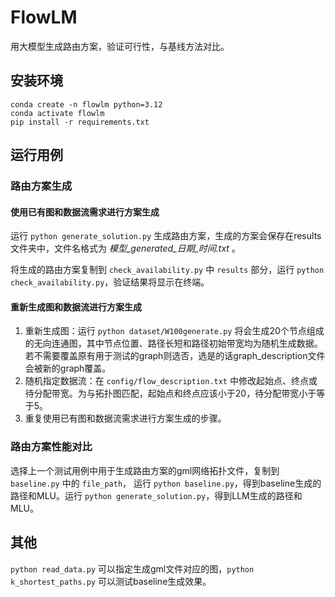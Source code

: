 # FlowLM

用大模型生成路由方案，验证可行性，与基线方法对比。

## 安装环境

```
conda create -n flowlm python=3.12
conda activate flowlm
pip install -r requirements.txt
```

## 运行用例

### 路由方案生成

#### 使用已有图和数据流需求进行方案生成

运行 `python generate_solution.py` 生成路由方案，生成的方案会保存在results文件夹中，文件名格式为
*模型_generated_日期_时间.txt* 。

将生成的路由方案复制到 `check_availability.py` 中 `results` 部分，运行 `python check_availability.py`，验证结果将显示在终端。

#### 重新生成图和数据流进行方案生成

1. 重新生成图：运行 `python dataset/W100generate.py` 将会生成20个节点组成的无向连通图，其中节点位置、路径长短和路径初始带宽均为随机生成数据。
   若不需要覆盖原有用于测试的graph则选否，选是的话graph_description文件会被新的graph覆盖。
2. 随机指定数据流：在 `config/flow_description.txt` 中修改起始点、终点或待分配带宽。为与拓扑图匹配，起始点和终点应该小于20，待分配带宽小于等于5。
3. 重复使用已有图和数据流需求进行方案生成的步骤。

### 路由方案性能对比

选择上一个测试用例中用于生成路由方案的gml网络拓扑文件，复制到 `baseline.py` 中的 `file_path`，
运行 `python baseline.py`，得到baseline生成的路径和MLU。运行 `python generate_solution.py`，得到LLM生成的路径和MLU。

## 其他

`python read_data.py` 可以指定生成gml文件对应的图，`python k_shortest_paths.py` 可以测试baseline生成效果。